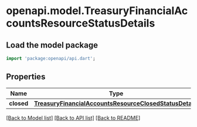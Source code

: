 # openapi.model.TreasuryFinancialAccountsResourceStatusDetails

## Load the model package
```dart
import 'package:openapi/api.dart';
```

## Properties
Name | Type | Description | Notes
------------ | ------------- | ------------- | -------------
**closed** | [**TreasuryFinancialAccountsResourceClosedStatusDetails**](TreasuryFinancialAccountsResourceClosedStatusDetails.md) |  | [optional] 

[[Back to Model list]](../README.md#documentation-for-models) [[Back to API list]](../README.md#documentation-for-api-endpoints) [[Back to README]](../README.md)



